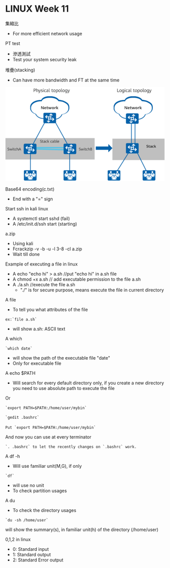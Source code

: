 # LINUX Week 11

集縮比 
* For more efficient network usage 

PT test 
* 滲透測試 
* Test your system security leak 

堆疊(stacking) 
* Can have more bandwidth and FT at the same time 

<img src="1.png" alt="1" title="1" width="900" />

Base64 encoding(c.txt) 
* End with a "=" sign 

Start ssh in kali linux 
* A systemctl start sshd (fail) 
* A /etc/init.d/ssh start (starting) 

a.zip 
* Using kali 
* Fcrackzip -v -b -u -l 3-8 -cl a.zip 
* Wait till done 

Example of executing a file in linux 
* A echo "echo hi" > a.sh //put "echo hi" in a.sh file 
* A chmod +x a.sh // add executable permission to the file a.sh 
* A ./a.sh //execute the file a.sh 
   *  "./" is for secure purpose, means execute the file in current directory  

A file 
* To tell you what attributes of the file 
```
ex:`file a.sh`
```
* will show a.sh: ASCII text 

A which 
```
`which date` 
``` 
* will show the path of the executable file "date" 
* Only for executable file 

A echo $PATH 
* Will search for every default directory only, if you create a new directory you need to use absolute path to execute the file 

Or 
```
`export PATH=$PATH:/home/user/mybin`   
```
 
```
`gedit .bashrc`  

Put `export PATH=$PATH:/home/user/mybin` 
```
And now you can use at every terminator 
```
`. .bashrc` to let the recently changes on `.bashrc` work.  
```

A df -h 
* Will use familiar unit(M,G), if only
```
`df`  
```
* will use no unit 
* To check partition usages 

A du 
* To check the directory usages 
```
`du -sh /home/user` 
```
will show the summary(s), in familiar unit(h) of the directory (/home/user) 

0,1,2 in linux 
* 0: Standard input 
* 1: Standard output 
* 2: Standard Error output 
